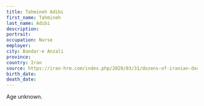 ```yaml
---
title: Tahmineh Adibi
first_name: Tahmineh
last_name: Adibi
description: 
portrait: 
occupation: Nurse
employer: 
city: Bandar-e Anzali
province: 
country: Iran
source: https://iran-hrm.com/index.php/2020/03/31/dozens-of-iranian-doctors-died-during-irans-coronavirus-crisis/
birth_date: 
death_date: 
---
```


Age unknown.
